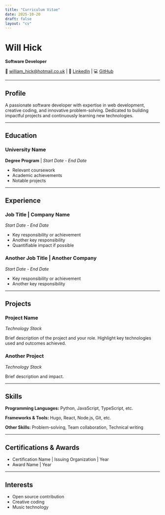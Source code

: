 ```yaml
---
title: "Curriculum Vitae"
date: 2025-10-20
draft: false
layout: "cv"
---
```


# Will Hick

**Software Developer**

📧 william_hick@hotmail.co.uk | 🔗 [LinkedIn](https://www.linkedin.com/in/will-hick-809813303) | 💻 [GitHub](https://github.com/guillermode20)

---

## Profile

A passionate software developer with expertise in web development, creative coding, and innovative problem-solving. Dedicated to building impactful projects and continuously learning new technologies.

---

## Education

### University Name
**Degree Program** | *Start Date - End Date*

- Relevant coursework
- Academic achievements
- Notable projects

---

## Experience

### Job Title | Company Name
*Start Date - End Date*

- Key responsibility or achievement
- Another key responsibility
- Quantifiable impact if possible

### Another Job Title | Another Company
*Start Date - End Date*

- Key responsibility or achievement
- Another key responsibility

---

## Projects

### Project Name
*Technology Stack*

Brief description of the project and your role. Highlight key technologies used and outcomes achieved.

### Another Project
*Technology Stack*

Brief description and impact.

---

## Skills

**Programming Languages:** Python, JavaScript, TypeScript, etc.

**Frameworks & Tools:** Hugo, React, Node.js, Git, etc.

**Other Skills:** Problem-solving, Team collaboration, Technical writing

---

## Certifications & Awards

- Certification Name | Issuing Organization | Year
- Award Name | Year

---

## Interests

- Open source contribution
- Creative coding
- Music technology
